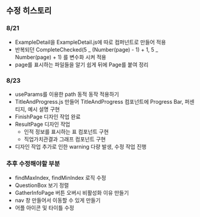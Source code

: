 ## 수정 히스토리

### 8/21

-   ExampleDetail을 ExampleDetail.js에 따로 컴퍼넌트로 만들어 적용
-   반복되던 CompleteChecked(5 _ (Number(page) - 1) + 1, 5 _ Number(page) + 1) 를 변수화 시켜 적용
-   page를 표시하는 파일들을 알기 쉽게 뒤에 Page를 붙여 정리

### 8/23

-   useParams를 이용한 path 동적 동작 적용하기
-   TitleAndProgress.js 만들어 TitleAndProgress 컴포넌트에 Progress Bar, 퍼센티지, 예시 설명 구현
-   FinishPage 디자인 작업 완료
-   ResultPage 디자인 작업
    -   인적 정보를 표시하는 표 컴포넌트 구현
    -   직업가치관결과 그래프 컴포넌트 구현
-   디자인 작업 추가로 인한 warning 다량 발생, 수정 작업 진행

### 추후 수정해야할 부분

-   findMaxIndex, findMinIndex 로직 수정
-   QuestionBox 보기 정렬
-   GatherInfoPage 버튼 오버시 비활성화 이유 만들기
-   nav 창 만들어서 이동할 수 있게 만들기
-   어플 아이콘 및 타이틀 수정
